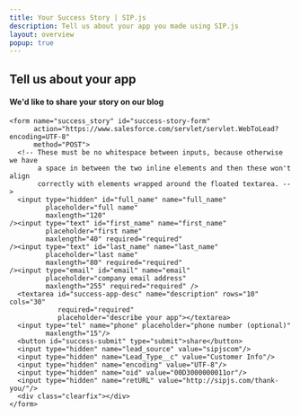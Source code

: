 ```yaml
---
title: Your Success Story | SIP.js
description: Tell us about your app you made using SIP.js
layout: overview
popup: true
---
```

<div>
  <div id="success-story" class="popdown">
    <h2 class="orange-fg">Tell us about your app</h2>
    <h4>We'd like to share your story on our blog</h4>

    <form name="success_story" id="success-story-form"
          action="https://www.salesforce.com/servlet/servlet.WebToLead?encoding=UTF-8"
          method="POST">
      <!-- These must be no whitespace between inputs, because otherwise we have
           a space in between the two inline elements and then these won't align
           correctly with elements wrapped around the floated textarea. -->
      <input type="hidden" id="full_name" name="full_name"
             placeholder="full name"
             maxlength="120"
    /><input type="text" id="first_name" name="first_name"
             placeholder="first name"
             maxlength="40" required="required"
    /><input type="text" id="last_name" name="last_name"
             placeholder="last name"
             maxlength="80" required="required"
    /><input type="email" id="email" name="email"
             placeholder="company email address"
             maxlength="255" required="required" />
      <textarea id="success-app-desc" name="description" rows="10" cols="30"
                required="required"
                placeholder="describe your app"></textarea>
      <input type="tel" name="phone" placeholder="phone number (optional)"
             maxlength="15"/>
      <button id="success-submit" type="submit">share</button>
      <input type="hidden" name="lead_source" value="sipjscom"/>
      <input type="hidden" name="Lead_Type__c" value="Customer Info"/>
      <input type="hidden" name="encoding" value="UTF-8"/>
      <input type="hidden" name="oid" value="00D3000000011or"/>
      <input type="hidden" name="retURL" value="http://sipjs.com/thank-you/"/>
      <div class="clearfix"></div>
    </form>
  </div>
</div>

<script src="/shared/js/success_story.js" type="text/javascript"></script>

